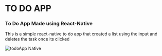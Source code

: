 # TO DO APP

### To Do App Made using React-Native

This is a simple react-native to do app that created a list using the input and deletes the task once its clicked

![todoApp Native](https://github.com/asimthaha/Native-todoList/assets/88647020/971ca441-e113-4552-ba8d-f6ce68cb7eb5)
